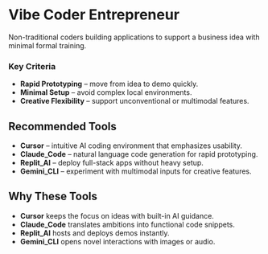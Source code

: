 # Vibe Coder Entrepreneur

Non-traditional coders building applications to support a business idea with minimal formal training.

### Key Criteria
- **Rapid Prototyping** – move from idea to demo quickly.
- **Minimal Setup** – avoid complex local environments.
- **Creative Flexibility** – support unconventional or multimodal features.

## Recommended Tools
- **Cursor** – intuitive AI coding environment that emphasizes usability.
- **Claude_Code** – natural language code generation for rapid prototyping.
- **Replit_AI** – deploy full-stack apps without heavy setup.
- **Gemini_CLI** – experiment with multimodal inputs for creative features.

## Why These Tools
- **Cursor** keeps the focus on ideas with built-in AI guidance.
- **Claude_Code** translates ambitions into functional code snippets.
- **Replit_AI** hosts and deploys demos instantly.
- **Gemini_CLI** opens novel interactions with images or audio.
